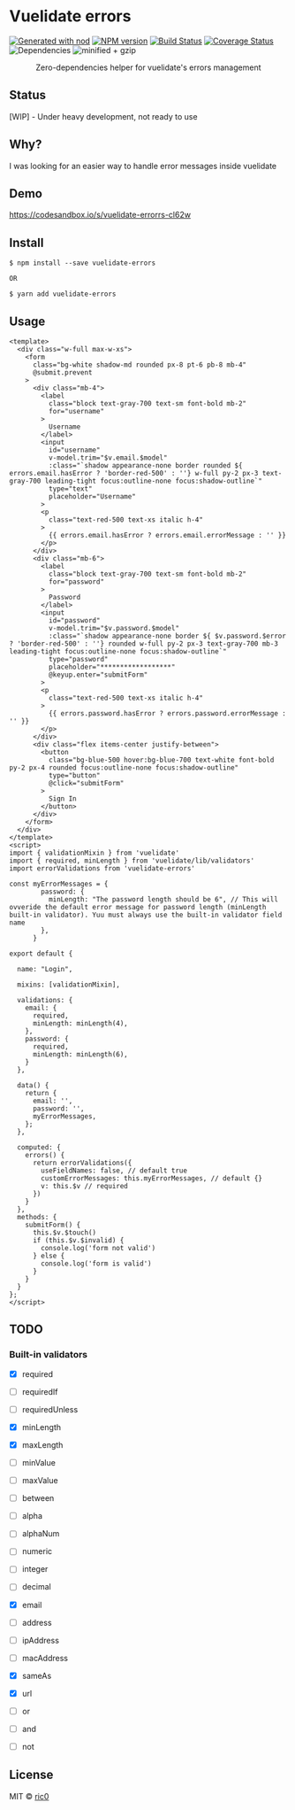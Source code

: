 # Vuelidate errors

[![Generated with nod](https://img.shields.io/badge/generator-nod-2196F3.svg?style=flat-square)](https://github.com/diegohaz/nod)
[![NPM version](https://img.shields.io/npm/v/vuelidate-errors.svg?style=flat-square)](https://npmjs.org/package/vuelidate-errors)
[![Build Status](https://img.shields.io/travis/ecerroni/vuelidate-errors/master.svg?style=flat-square)](https://travis-ci.org/ecerroni/vuelidate-errors) [![Coverage Status](https://img.shields.io/codecov/c/github/ecerroni/vuelidate-errors/master.svg?style=flat-square)](https://codecov.io/gh/ecerroni/vuelidate-errors/branch/master)
![Dependencies](https://img.shields.io/librariesio/dependents/npm/vuelidate-errors.svg)
![minified + gzip](https://img.shields.io/bundlephobia/minzip/vuelidate-errors.svg)


<center>
Zero-dependencies helper for vuelidate's errors management
</center>

## Status
[WIP] - Under heavy development, not ready to use

## Why?
I was looking for an easier way to handle error messages inside vuelidate

## Demo

https://codesandbox.io/s/vuelidate-errorrs-cl62w


## Install

    $ npm install --save vuelidate-errors

    OR 

    $ yarn add vuelidate-errors

## Usage

```
<template>
  <div class="w-full max-w-xs">
    <form
      class="bg-white shadow-md rounded px-8 pt-6 pb-8 mb-4"
      @submit.prevent
    >
      <div class="mb-4">
        <label
          class="block text-gray-700 text-sm font-bold mb-2"
          for="username"
        >
          Username
        </label>
        <input
          id="username"
          v-model.trim="$v.email.$model"
          :class="`shadow appearance-none border rounded ${ errors.email.hasError ? 'border-red-500' : ''} w-full py-2 px-3 text-gray-700 leading-tight focus:outline-none focus:shadow-outline`"
          type="text"
          placeholder="Username"
        >
        <p
          class="text-red-500 text-xs italic h-4"
        >
          {{ errors.email.hasError ? errors.email.errorMessage : '' }}
        </p>
      </div>
      <div class="mb-6">
        <label
          class="block text-gray-700 text-sm font-bold mb-2"
          for="password"
        >
          Password
        </label>
        <input
          id="password"
          v-model.trim="$v.password.$model"
          :class="`shadow appearance-none border ${ $v.password.$error ? 'border-red-500' : ''} rounded w-full py-2 px-3 text-gray-700 mb-3 leading-tight focus:outline-none focus:shadow-outline`"
          type="password"
          placeholder="******************"
          @keyup.enter="submitForm"
        >
        <p
          class="text-red-500 text-xs italic h-4"
        >
          {{ errors.password.hasError ? errors.password.errorMessage : '' }}
        </p>
      </div>
      <div class="flex items-center justify-between">
        <button
          class="bg-blue-500 hover:bg-blue-700 text-white font-bold py-2 px-4 rounded focus:outline-none focus:shadow-outline"
          type="button"
          @click="submitForm"
        >
          Sign In
        </button>
      </div>
    </form>
  </div>
</template>
<script>
import { validationMixin } from 'vuelidate'
import { required, minLength } from 'vuelidate/lib/validators'
import errorValidations from 'vuelidate-errors'

const myErrorMessages = {
        password: {
          minLength: "The password length should be 6", // This will ovveride the default error message for password length (minLength built-in validator). Yuu must always use the built-in validator field name
        },
      }

export default {

  name: "Login",
  
  mixins: [validationMixin],
  
  validations: {
    email: {
      required,
      minLength: minLength(4),
    },
    password: {
      required,
      minLength: minLength(6),
    }
  },
  
  data() {
    return {
      email: '',
      password: '',
      myErrorMessages,
    };
  },
  
  computed: {
    errors() {
      return errorValidations({
        useFieldNames: false, // default true
        customErrorMessages: this.myErrorMessages, // default {}
        v: this.$v // required
      })
    }
  },
  methods: {
    submitForm() {
      this.$v.$touch()
      if (this.$v.$invalid) {
        console.log('form not valid')
      } else {
        console.log('form is valid')
      }
    }
  }
};
</script>

```

## TODO
### Built-in validators
- [x] required
- [ ] requiredIf
- [ ] requiredUnless
- [x] minLength
- [x] maxLength
- [ ] minValue
- [ ] maxValue
- [ ] between
- [ ] alpha
- [ ] alphaNum
- [ ] numeric
- [ ] integer
- [ ] decimal
- [x] email
- [ ] address
- [ ] ipAddress
- [ ] macAddress
- [x] sameAs
- [x] url
- [ ] or
- [ ] and
- [ ] not


## License

MIT © [ric0](https://github.com/ecerroni)
